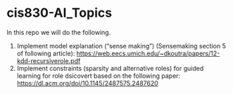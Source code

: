 # cis830-AI_Topics

In this repo we will do the following.
1. Implement model explanation (“sense making”) (Sensemaking section 5 of following article): https://web.eecs.umich.edu/~dkoutra/papers/12-kdd-recursiverole.pdf
2. Implement constraints (sparsity and alternative roles) for guided learning for role dsicovert based on the following paper: https://dl.acm.org/doi/10.1145/2487575.2487620